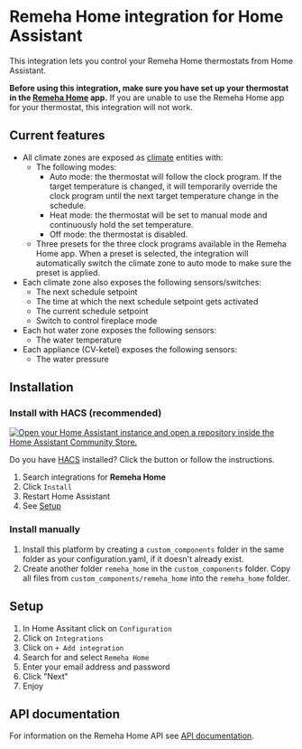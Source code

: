 # Remeha Home integration for Home Assistant
This integration lets you control your Remeha Home thermostats from Home Assistant.

**Before using this integration, make sure you have set up your thermostat in the [Remeha Home](https://play.google.com/store/apps/details?id=com.bdrthermea.application.remeha) app.**
If you are unable to use the Remeha Home app for your thermostat, this integration will not work.

## Current features
- All climate zones are exposed as [climate](https://www.home-assistant.io/integrations/climate/) entities with:
    - The following modes:
        - Auto mode: the thermostat will follow the clock program.
        If the target temperature is changed, it will temporarily override the clock program until the next target temperature change in the schedule.
        - Heat mode: the thermostat will be set to manual mode and continuously hold the set temperature.
        - Off mode: the thermostat is disabled.
    - Three presets for the three clock programs available in the Remeha Home app.
    When a preset is selected, the integration will automatically switch the climate zone to auto mode to make sure the preset is applied.
- Each climate zone also exposes the following sensors/switches:
    - The next schedule setpoint
    - The time at which the next schedule setpoint gets activated
    - The current schedule setpoint
    - Switch to control fireplace mode
- Each hot water zone exposes the following sensors:
    - The water temperature
- Each appliance (CV-ketel) exposes the following sensors:
    - The water pressure

## Installation

### Install with HACS (recommended)
[![Open your Home Assistant instance and open a repository inside the Home Assistant Community Store.](https://my.home-assistant.io/badges/hacs_repository.svg)](https://my.home-assistant.io/redirect/hacs_repository/?owner=msvisser&repository=remeha_home&category=integration)

Do you have [HACS](https://hacs.xyz/) installed?
Click the button or follow the instructions.
1. Search integrations for **Remeha Home**
1. Click `Install`
1. Restart Home Assistant
1. See [Setup](#setup)

### Install manually

1. Install this platform by creating a `custom_components` folder in the same folder as your configuration.yaml, if it doesn't already exist.
2. Create another folder `remeha_home` in the `custom_components` folder. Copy all files from `custom_components/remeha_home` into the `remeha_home` folder.

## Setup
1. In Home Assitant click on `Configuration`
1. Click on `Integrations`
1. Click on `+ Add integration`
1. Search for and select `Remeha Home`
1. Enter your email address and password
1. Click "Next"
1. Enjoy

## API documentation
For information on the Remeha Home API see [API documentation](documentation/api.md).

